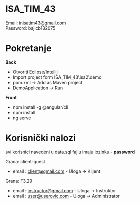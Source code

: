 
# ISA_TIM_43

Email: inisatim43@gmail.com <br />
Password: bajicb182075 <br />

# Pokretanje

 **Back**

* Otvoriti Eclipse/Intellij
* Import project form ISA_TIM_43\isa2\demo
* pom.xml -> Add as Maven project
* DemoApplication -> Run

 **Front**
* npm install -g @angular/cli
* npm install
* ng serve

# **Korisnički nalozi**
svi korisnici navedeni u data.sql fajlu imaju lozinku - **password**

Grana: client-quest
* email : client@gmail.com - Uloga -> Klijent

Grana: F3.29
* email : instructor@gmail.com - Uloga -> Instruktor
* email : user@userovic.com - Uloga -> Administrator

